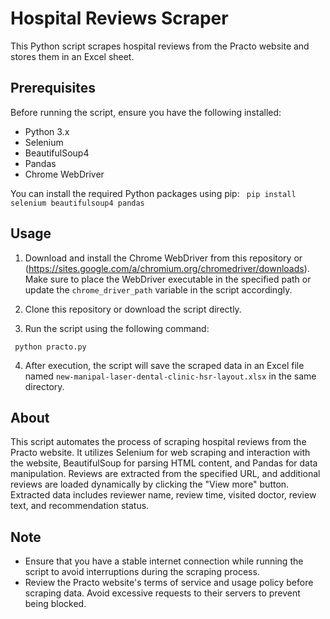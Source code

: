 # Hospital Reviews Scraper

This Python script scrapes hospital reviews from the Practo website and stores them in an Excel sheet.

## Prerequisites

Before running the script, ensure you have the following installed:

- Python 3.x
- Selenium
- BeautifulSoup4
- Pandas
- Chrome WebDriver

You can install the required Python packages using pip:
``` pip install selenium beautifulsoup4 pandas```

## Usage

1. Download and install the Chrome WebDriver from this repository or (https://sites.google.com/a/chromium.org/chromedriver/downloads). Make sure to place the WebDriver executable in the specified path or update the `chrome_driver_path` variable in the script accordingly.

2. Clone this repository or download the script directly.

3. Run the script using the following command:

``` python practo.py```

4. After execution, the script will save the scraped data in an Excel file named `new-manipal-laser-dental-clinic-hsr-layout.xlsx` in the same directory.

## About

This script automates the process of scraping hospital reviews from the Practo website. It utilizes Selenium for web scraping and interaction with the website, BeautifulSoup for parsing HTML content, and Pandas for data manipulation. Reviews are extracted from the specified URL, and additional reviews are loaded dynamically by clicking the "View more" button. Extracted data includes reviewer name, review time, visited doctor, review text, and recommendation status.

## Note

- Ensure that you have a stable internet connection while running the script to avoid interruptions during the scraping process.
- Review the Practo website's terms of service and usage policy before scraping data. Avoid excessive requests to their servers to prevent being blocked.
